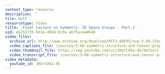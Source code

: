```yaml
---
content_type: resource
description: ''
file: null
resourcetype: Video
title: 'Final Lecture on Symmetry: 3D Space Groups - Part 1'
uid: eb253735-023a-4658-6c0a-ab75aca44648
video_files:
  archive_url: http://www.archive.org/download/MIT3.60F05/ocw-3.60-27oct2005-pt1-220k.mp4
  video_captions_file: /courses/3-60-symmetry-structure-and-tensor-properties-of-materials-fall-2005/9985a1bb0e355cee90185cf03f35233a_JKUrC05a-4k.vtt
  video_thumbnail_file: https://img.youtube.com/vi/JKUrC05a-4k/default.jpg
  video_transcript_file: /courses/3-60-symmetry-structure-and-tensor-properties-of-materials-fall-2005/a05f07e199cea0c954e755f86816c174_JKUrC05a-4k.pdf
video_metadata:
  youtube_id: JKUrC05a-4k
---
```

